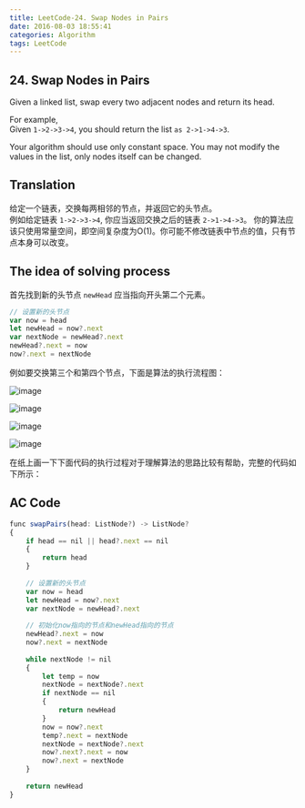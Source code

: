 ```yaml
---
title: LeetCode-24. Swap Nodes in Pairs  
date: 2016-08-03 18:55:41  
categories: Algorithm  
tags: LeetCode  
---
```


## 24. Swap Nodes in Pairs

Given a linked list, swap every two adjacent nodes and return its head.

For example,  
Given `1->2->3->4`, you should return the list `as 2->1->4->3`.

Your algorithm should use only constant space. You may not modify the values in the list, only nodes itself can be changed.

## Translation

给定一个链表，交换每两相邻的节点，并返回它的头节点。  
例如给定链表 `1->2->3->4`, 你应当返回交换之后的链表 `2->1->4->3`。
你的算法应该只使用常量空间，即空间复杂度为O(1)。你可能不修改链表中节点的值，只有节点本身可以改变。

## The idea of solving process

首先找到新的头节点 `newHead` 应当指向开头第二个元素。

```javascript
// 设置新的头节点
var now = head
let newHead = now?.next
var nextNode = newHead?.next
newHead?.next = now
now?.next = nextNode
```

例如要交换第三个和第四个节点，下面是算法的执行流程图：

![image](http://diary123.oss-cn-shanghai.aliyuncs.com/24/1.png)

![image](http://diary123.oss-cn-shanghai.aliyuncs.com/24/2.png)

![image](http://diary123.oss-cn-shanghai.aliyuncs.com/24/3.png)

![image](http://diary123.oss-cn-shanghai.aliyuncs.com/24/4.png)

在纸上画一下下面代码的执行过程对于理解算法的思路比较有帮助，完整的代码如下所示：

## AC Code

```javascript
func swapPairs(head: ListNode?) -> ListNode?
{
    if head == nil || head?.next == nil
    {
        return head
    }
    
    // 设置新的头节点
    var now = head
    let newHead = now?.next
    var nextNode = newHead?.next
    
    // 初始化now指向的节点和newHead指向的节点
    newHead?.next = now
    now?.next = nextNode
    
    while nextNode != nil
    {
        let temp = now
        nextNode = nextNode?.next
        if nextNode == nil
        {
            return newHead
        }
        now = now?.next
        temp?.next = nextNode
        nextNode = nextNode?.next
        now?.next?.next = now
        now?.next = nextNode
    }
    
    return newHead
}
```